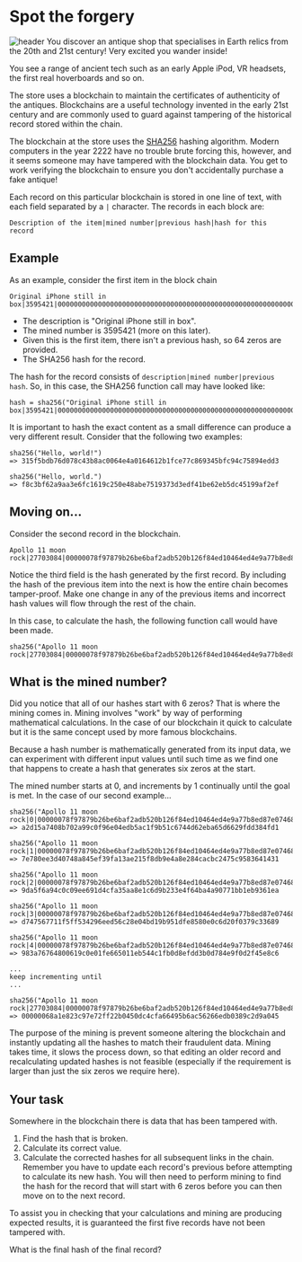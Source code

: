 # Spot the forgery
![header](https://codingquest.io/may2022/spot-the-forgery-web.jpg)
You discover an antique shop that specialises in Earth relics from the 20th and 21st century! Very excited you wander inside!

You see a range of ancient tech such as an early Apple iPod, VR headsets, the first real hoverboards and so on.

The store uses a blockchain to maintain the certificates of authenticity of the antiques. Blockchains are a useful technology invented in the early 21st century and are commonly used to guard against tampering of the historical record stored within the chain.

The blockchain at the store uses the [SHA256](https://en.wikipedia.org/wiki/SHA-2) hashing algorithm. Modern computers in the year 2222 have no trouble brute forcing this, however, and it seems someone may have tampered with the blockchain data. You get to work verifying the blockchain to ensure you don't accidentally purchase a fake antique!

Each record on this particular blockchain is stored in one line of text, with each field separated by a `|` character. The records in each block are:
```
Description of the item|mined number|previous hash|hash for this record
```
## Example
As an example, consider the first item in the block chain
```
Original iPhone still in box|3595421|0000000000000000000000000000000000000000000000000000000000000000|00000078f97879b26be6baf2adb520b126f84ed10464ed4e9a77b8ed87e07468
```
- The description is "Original iPhone still in box".
- The mined number is 3595421 (more on this later).
- Given this is the first item, there isn't a previous hash, so 64 zeros are provided.
- The SHA256 hash for the record.

The hash for the record consists of `description|mined number|previous hash`. So, in this case, the SHA256 function call may have looked like:
```
hash = sha256("Original iPhone still in box|3595421|0000000000000000000000000000000000000000000000000000000000000000")
```
It is important to hash the exact content as a small difference can produce a very different result. Consider that the following two examples:
```
sha256("Hello, world!")
=> 315f5bdb76d078c43b8ac0064e4a0164612b1fce77c869345bfc94c75894edd3

sha256("Hello, world.")
=> f8c3bf62a9aa3e6fc1619c250e48abe7519373d3edf41be62eb5dc45199af2ef
```
## Moving on...
Consider the second record in the blockchain.
```
Apollo 11 moon rock|27703084|00000078f97879b26be6baf2adb520b126f84ed10464ed4e9a77b8ed87e07468|00000068a1e823c97e72ff22b0450dc4cfa66495b6ac56266edb0389c2d9a045
```
Notice the third field is the hash generated by the first record. By including the hash of the previous item into the next is how the entire chain becomes tamper-proof. Make one change in any of the previous items and incorrect hash values will flow through the rest of the chain.

In this case, to calculate the hash, the following function call would have been made.
```
sha256("Apollo 11 moon rock|27703084|00000078f97879b26be6baf2adb520b126f84ed10464ed4e9a77b8ed87e07468")
```
## What is the mined number?
Did you notice that all of our hashes start with 6 zeros? That is where the mining comes in. Mining involves "work" by way of performing mathematical calculations. In the case of our blockchain it quick to calculate but it is the same concept used by more famous blockchains.

Because a hash number is mathematically generated from its input data, we can experiment with different input values until such time as we find one that happens to create a hash that generates six zeros at the start.

The mined number starts at 0, and increments by 1 continually until the goal is met. In the case of our second example...
```
sha256("Apollo 11 moon rock|0|00000078f97879b26be6baf2adb520b126f84ed10464ed4e9a77b8ed87e07468")
=> a2d15a7408b702a99c0f96e04edb5ac1f9b51c6744d62eba65d6629fdd384fd1

sha256("Apollo 11 moon rock|1|00000078f97879b26be6baf2adb520b126f84ed10464ed4e9a77b8ed87e07468")
=> 7e780ee3d40748a845ef39fa13ae215f8db9e4a8e284cacbc2475c9583641431

sha256("Apollo 11 moon rock|2|00000078f97879b26be6baf2adb520b126f84ed10464ed4e9a77b8ed87e07468")
=> 9da5f6a94c0c09ee691d4cfa35aa8e1c6d9b233e4f64ba4a90771bb1eb9361ea

sha256("Apollo 11 moon rock|3|00000078f97879b26be6baf2adb520b126f84ed10464ed4e9a77b8ed87e07468")
=> d747567711f5ff534296eed56c28e04bd19b951dfe8580e0c6d20f0379c33689

sha256("Apollo 11 moon rock|4|00000078f97879b26be6baf2adb520b126f84ed10464ed4e9a77b8ed87e07468")
=> 983a76764800619c0e01fe665011eb544c1fb0d8efdd3b0d784e9f0d2f45e8c6

...
keep incrementing until 
...

sha256("Apollo 11 moon rock|27703084|00000078f97879b26be6baf2adb520b126f84ed10464ed4e9a77b8ed87e07468")
=> 00000068a1e823c97e72ff22b0450dc4cfa66495b6ac56266edb0389c2d9a045
```
The purpose of the mining is prevent someone altering the blockchain and instantly updating all the hashes to match their fraudulent data. Mining takes time, it slows the process down, so that editing an older record and recalculating updated hashes is not feasible (especially if the requirement is larger than just the six zeros we require here).
## Your task
Somewhere in the blockchain there is data that has been tampered with.

1. Find the hash that is broken.
2. Calculate its correct value.
3. Calculate the corrected hashes for all subsequent links in the chain. Remember you have to update each record's previous before attempting to calculate its new hash. You will then need to perform mining to find the hash for the record that will start with 6 zeros before you can then move on to the next record.

To assist you in checking that your calculations and mining are producing expected results, it is guaranteed the first five records have not been tampered with.

What is the final hash of the final record?
